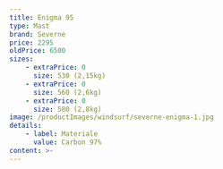 ```yaml
---
title: Enigma 95
type: Mast
brand: Severne
price: 2295
oldPrice: 6500
sizes:
    - extraPrice: 0
      size: 530 (2,15kg)
    - extraPrice: 0
      size: 560 (2,6kg)
    - extraPrice: 0
      size: 580 (2,8kg)
image: /productImages/windsurf/severne-enigma-1.jpg
details:
    - label: Materiale
      value: Carbon 97%
content: >-
---
```

